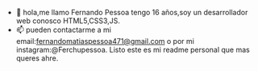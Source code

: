 - 👋 hola,me llamo Fernando Pessoa tengo 16 años,soy un desarrollador web conosco HTML5,CSS3,JS.
- 📫 pueden contactarme a mi email:fernandomatiaspessoa471@gmail.com o por mi instagram:@Ferchupessoa.
Listo este es mi readme personal que mas queres ahre.

